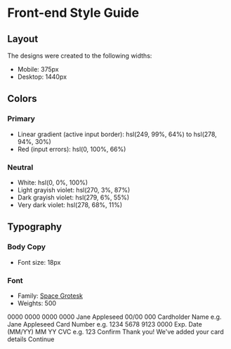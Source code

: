 # Front-end Style Guide

## Layout

The designs were created to the following widths:

- Mobile: 375px
- Desktop: 1440px

## Colors

### Primary

- Linear gradient (active input border): hsl(249, 99%, 64%) to hsl(278, 94%, 30%)
- Red (input errors): hsl(0, 100%, 66%)

### Neutral

- White: hsl(0, 0%, 100%)
- Light grayish violet: hsl(270, 3%, 87%)
- Dark grayish violet: hsl(279, 6%, 55%)
- Very dark violet: hsl(278, 68%, 11%)

## Typography

### Body Copy

- Font size: 18px

### Font

- Family: [Space Grotesk](https://fonts.google.com/specimen/Space+Grotesk)
- Weights: 500


 0000 0000 0000 0000
    Jane Appleseed
    00/00
    000
    Cardholder Name
    e.g. Jane Appleseed
    Card Number
    e.g. 1234 5678 9123 0000
    Exp. Date (MM/YY)
    MM
    YY
    CVC
    e.g. 123
    Confirm
    <!-- Completed state start -->
    Thank you!
    We've added your card details
    Continue

